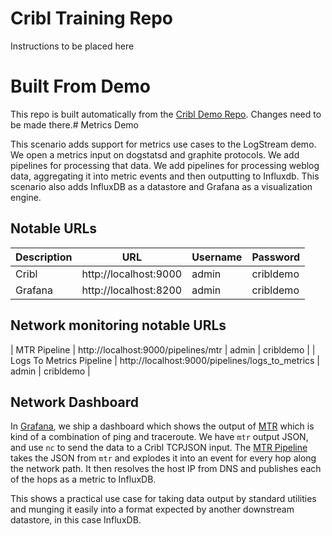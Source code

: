 # Cribl Training Repo

Instructions to be placed here

# Built From Demo

This repo is built automatically from the [Cribl Demo Repo](https://github.com/criblio/cribl-demo). Changes need to be made there.# Metrics Demo

This scenario adds support for metrics use cases to the LogStream demo. We open a metrics input on dogstatsd and graphite protocols. We add pipelines for processing that data. We add pipelines for processing weblog data, aggregating it into metric events and then outputting to Influxdb. This scenario also adds InfluxDB as a datastore and Grafana as a visualization engine.

## Notable URLs

| Description                | URL                                                                                                    | Username | Password  |
|----------------------------|--------------------------------------------------------------------------------------------------------|----------|-----------|
| Cribl                      | http://localhost:9000                                                                                  | admin    | cribldemo |
| Grafana                    | http://localhost:8200                                                                                  | admin    | cribldemo |


## Network monitoring notable URLs
| MTR Pipeline               | http://localhost:9000/pipelines/mtr                                                                    | admin    | cribldemo |
| Logs To Metrics Pipeline   | http://localhost:9000/pipelines/logs_to_metrics                                                        | admin    | cribldemo |

## Network Dashboard

In [Grafana](http://localhost:8200), we ship a dashboard which shows the output of [MTR](https://github.com/traviscross/mtr) which is kind of a combination of ping and traceroute. We have `mtr` output JSON, and use `nc` to send the data to a Cribl TCPJSON input. The [MTR Pipeline](http://localhost:9000/pipelines/mtr) takes the JSON from `mtr` and explodes it into an event for every hop along the network path. It then resolves the host IP from DNS and publishes each of the hops as a metric to InfluxDB.

This shows a practical use case for taking data output by standard utilities and munging it easily into a format expected by another downstream datastore, in this case InfluxDB.
